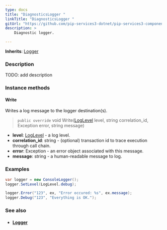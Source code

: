 ```yaml
---
type: docs
title: "DiagnosticsLogger "
linkTitle: "DiagnosticsLogger "
gitUrl: "https://github.com/pip-services3-dotnet/pip-services3-components-dotnet"
description: >
    Diagnostic logger.

---
```


**Inherits**: [Logger](../logger)

### Description

TODO: add description


### Instance methods

#### Write
Writes a log message to the logger destination(s).

> `public override` void Write([LogLevel](../log_level) level, string correlation_id, Exception error, string message)

- **level**: [LogLevel](../log_level) - a log level.
- **correlation_id**: string - (optional) transaction id to trace execution through call chain.
- **error**: Exception - an error object associated with this message.
- **message**: string - a human-readable message to log.

### Examples

```cs
var logger = new ConsoleLogger();
logger.SetLevel(LogLevel.debug);

logger.Error("123", ex, "Error occured: %s", ex.message);
logger.Debug("123", "Everything is OK.");
```

### See also
- #### [Logger](../logger)
